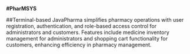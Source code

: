 **#PharMSYS**

##Terminal-based JavaPharma simplifies pharmacy operations with user registration, authentication, and role-based access control for administrators and customers.
Features include medicine inventory management for administrators and shopping cart functionality for customers, enhancing efficiency in pharmacy management.
